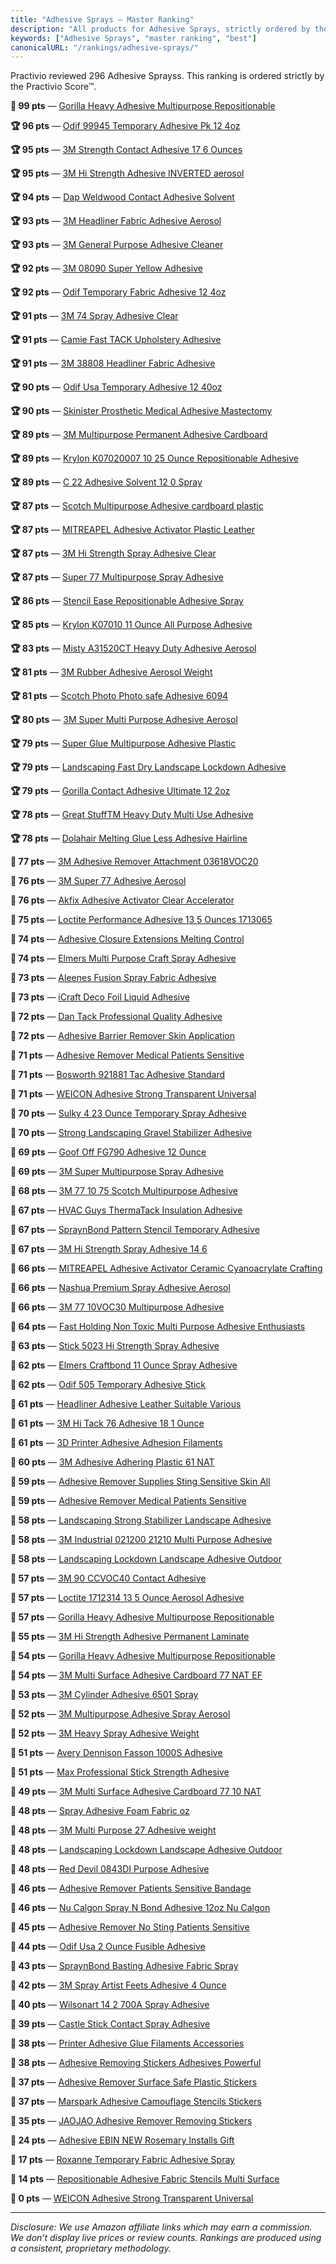 ```yaml
---
title: "Adhesive Sprays — Master Ranking"
description: "All products for Adhesive Sprays, strictly ordered by the Practivio Score™."
keywords: ["Adhesive Sprays", "master ranking", "best"]
canonicalURL: "/rankings/adhesive-sprays/"
---
```


Practivio reviewed 296 Adhesive Sprayss. This ranking is ordered strictly by the Practivio Score™.

**💎 99 pts** — [Gorilla Heavy Adhesive Multipurpose Repositionable](/products/gorilla-heavy-adhesive-multipurpose-repositionable-B0B191V6VJ/)

**🏆 96 pts** — [Odif 99945 Temporary Adhesive Pk 12 4oz](/products/odif-99945-temporary-adhesive-pk-12-4oz-B07NJYSZS5/)

**🏆 95 pts** — [3M Strength Contact Adhesive 17 6 Ounces](/products/3m-strength-contact-adhesive-17-6-ounces-B0002BBV2S/)

**🏆 95 pts** — [3M Hi Strength Adhesive INVERTED aerosol](/products/3m-hi-strength-adhesive-inverted-aerosol-B004M8SHWY/)

**🏆 94 pts** — [Dap Weldwood Contact Adhesive Solvent](/products/dap-weldwood-contact-adhesive-solvent-B004IH3HAQ/)

**🏆 93 pts** — [3M Headliner Fabric Adhesive Aerosol](/products/3m-headliner-fabric-adhesive-aerosol-B0C3WBNQG7/)

**🏆 93 pts** — [3M General Purpose Adhesive Cleaner](/products/3m-general-purpose-adhesive-cleaner-B0002NUO6K/)

**🏆 92 pts** — [3M 08090 Super Yellow Adhesive](/products/3m-08090-super-yellow-adhesive-B0002JMPRK/)

**🏆 92 pts** — [Odif Temporary Fabric Adhesive 12 4oz](/products/odif-temporary-fabric-adhesive-12-4oz-B01N7TNT87/)

**🏆 91 pts** — [3M 74 Spray Adhesive Clear](/products/3m-74-spray-adhesive-clear-B000WSH5EO/)

**🏆 91 pts** — [Camie Fast TACK Upholstery Adhesive](/products/camie-fast-tack-upholstery-adhesive-B08X8GBY6Q/)

**🏆 91 pts** — [3M 38808 Headliner Fabric Adhesive](/products/3m-38808-headliner-fabric-adhesive-B004MEBENM/)

**🏆 90 pts** — [Odif Usa Temporary Adhesive 12 40oz](/products/odif-usa-temporary-adhesive-12-40oz-B0018N73C6/)

**🏆 90 pts** — [Skinister Prosthetic Medical Adhesive Mastectomy](/products/skinister-prosthetic-medical-adhesive-mastectomy-B0B3SCYRG7/)

**🏆 89 pts** — [3M Multipurpose Permanent Adhesive Cardboard](/products/3m-multipurpose-permanent-adhesive-cardboard-B0000AZ735/)

**🏆 89 pts** — [Krylon K07020007 10 25 Ounce Repositionable Adhesive](/products/krylon-k07020007-10-25-ounce-repositionable-adhesive-B000A8AYO4/)

**🏆 89 pts** — [C 22 Adhesive Solvent 12 0 Spray](/products/c-22-adhesive-solvent-12-0-spray-B001JKI8SQ/)

**🏆 87 pts** — [Scotch Multipurpose Adhesive cardboard plastic](/products/scotch-multipurpose-adhesive-cardboard-plastic-B00114RCP0/)

**🏆 87 pts** — [MITREAPEL Adhesive Activator Plastic Leather](/products/mitreapel-adhesive-activator-plastic-leather-B07Y6LTNDW/)

**🏆 87 pts** — [3M Hi Strength Spray Adhesive Clear](/products/3m-hi-strength-spray-adhesive-clear-B0065DIK30/)

**🏆 87 pts** — [Super 77 Multipurpose Spray Adhesive](/products/super-77-multipurpose-spray-adhesive-B08ZFMYCBM/)

**🏆 86 pts** — [Stencil Ease Repositionable Adhesive Spray](/products/stencil-ease-repositionable-adhesive-spray-B008FP2RBM/)

**🏆 85 pts** — [Krylon K07010 11 Ounce All Purpose Adhesive](/products/krylon-k07010-11-ounce-all-purpose-adhesive-B000GLG7I2/)

**🏆 83 pts** — [Misty A31520CT Heavy Duty Adhesive Aerosol](/products/misty-a31520ct-heavy-duty-adhesive-aerosol-B0042VIKGO/)

**🏆 81 pts** — [3M Rubber Adhesive Aerosol Weight](/products/3m-rubber-adhesive-aerosol-weight-B000WS9N2G/)

**🏆 81 pts** — [Scotch Photo Photo safe Adhesive 6094](/products/scotch-photo-photo-safe-adhesive-6094-B0009GXMJG/)

**🏆 80 pts** — [3M Super Multi Purpose Adhesive Aerosol](/products/3m-super-multi-purpose-adhesive-aerosol-B0043BKMV4/)

**🏆 79 pts** — [Super Glue Multipurpose Adhesive Plastic](/products/super-glue-multipurpose-adhesive-plastic-B01DAEMBI6/)

**🏆 79 pts** — [Landscaping Fast Dry Landscape Lockdown Adhesive](/products/landscaping-fast-dry-landscape-lockdown-adhesive-B0F1TLVJPB/)

**🏆 79 pts** — [Gorilla Contact Adhesive Ultimate 12 2oz](/products/gorilla-contact-adhesive-ultimate-12-2oz-B0BLY1P9RV/)

**🏆 78 pts** — [Great StuffTM Heavy Duty Multi Use Adhesive](/products/great-stufftm-heavy-duty-multi-use-adhesive-B0CF3GZ9LW/)

**🏆 78 pts** — [Dolahair Melting Glue Less Adhesive Hairline](/products/dolahair-melting-glue-less-adhesive-hairline-B0C6MC3SW9/)

**🛒 77 pts** — [3M Adhesive Remover Attachment 03618VOC20](/products/3m-adhesive-remover-attachment-03618voc20-B0CQZ5HY26/)

**🛒 76 pts** — [3M Super 77 Adhesive Aerosol](/products/3m-super-77-adhesive-aerosol-B0134QBAKU/)

**🛒 76 pts** — [Akfix Adhesive Activator Clear Accelerator](/products/akfix-adhesive-activator-clear-accelerator-B01BY6DOEW/)

**🛒 75 pts** — [Loctite Performance Adhesive 13 5 Ounces 1713065](/products/loctite-performance-adhesive-13-5-ounces-1713065-B00CB3BROC/)

**🛒 74 pts** — [Adhesive Closure Extensions Melting Control](/products/adhesive-closure-extensions-melting-control-B0CCJ94VSS/)

**🛒 74 pts** — [Elmers Multi Purpose Craft Spray Adhesive](/products/elmers-multi-purpose-craft-spray-adhesive-B0032JUJJ8/)

**🛒 73 pts** — [Aleenes Fusion Spray Fabric Adhesive](/products/aleenes-fusion-spray-fabric-adhesive-B089D4PDLT/)

**🛒 73 pts** — [iCraft Deco Foil Liquid Adhesive](/products/icraft-deco-foil-liquid-adhesive-B00SW6KEV4/)

**🛒 72 pts** — [Dan Tack Professional Quality Adhesive](/products/dan-tack-professional-quality-adhesive-B00GU11PJI/)

**🛒 72 pts** — [Adhesive Barrier Remover Skin Application](/products/adhesive-barrier-remover-skin-application-B0C6965TFB/)

**🛒 71 pts** — [Adhesive Remover Medical Patients Sensitive](/products/adhesive-remover-medical-patients-sensitive-B0DZ6PQVYX/)

**🛒 71 pts** — [Bosworth 921881 Tac Adhesive Standard](/products/bosworth-921881-tac-adhesive-standard-B00J9PND9C/)

**🛒 71 pts** — [WEICON Adhesive Strong Transparent Universal](/products/weicon-adhesive-strong-transparent-universal-B0C9NPVTVJ/)

**🛒 70 pts** — [Sulky 4 23 Ounce Temporary Spray Adhesive](/products/sulky-4-23-ounce-temporary-spray-adhesive-B000YYZSDG/)

**🛒 70 pts** — [Strong Landscaping Gravel Stabilizer Adhesive](/products/strong-landscaping-gravel-stabilizer-adhesive-B0F8NYMGFD/)

**🛒 69 pts** — [Goof Off FG790 Adhesive 12 Ounce](/products/goof-off-fg790-adhesive-12-ounce-B00R7UJNRM/)

**🛒 69 pts** — [3M Super Multipurpose Spray Adhesive](/products/3m-super-multipurpose-spray-adhesive-B009A5AFHE/)

**🛒 68 pts** — [3M 77 10 75 Scotch Multipurpose Adhesive](/products/3m-77-10-75-scotch-multipurpose-adhesive-B07VFL72HL/)

**🛒 67 pts** — [HVAC Guys ThermaTack Insulation Adhesive](/products/hvac-guys-thermatack-insulation-adhesive-B0DYQDL5YH/)

**🛒 67 pts** — [SpraynBond Pattern Stencil Temporary Adhesive](/products/spraynbond-pattern-stencil-temporary-adhesive-B08DL6F2TR/)

**🛒 67 pts** — [3M Hi Strength Spray Adhesive 14 6](/products/3m-hi-strength-spray-adhesive-14-6-B08ZDWMTSR/)

**🛒 66 pts** — [MITREAPEL Adhesive Activator Ceramic Cyanoacrylate Crafting](/products/mitreapel-adhesive-activator-ceramic-cyanoacrylate-crafting-B08737VZ76/)

**🛒 66 pts** — [Nashua Premium Spray Adhesive Aerosol](/products/nashua-premium-spray-adhesive-aerosol-B00827FI6Y/)

**🛒 66 pts** — [3M 77 10VOC30 Multipurpose Adhesive](/products/3m-77-10voc30-multipurpose-adhesive-B0719T2T7Z/)

**🛒 64 pts** — [Fast Holding Non Toxic Multi Purpose Adhesive Enthusiasts](/products/fast-holding-non-toxic-multi-purpose-adhesive-enthusiasts-B0CR1WR6B7/)

**🛒 63 pts** — [Stick 5023 Hi Strength Spray Adhesive](/products/stick-5023-hi-strength-spray-adhesive-B0030MEJFC/)

**🛒 62 pts** — [Elmers Craftbond 11 Ounce Spray Adhesive](/products/elmers-craftbond-11-ounce-spray-adhesive-B00178QR1K/)

**🛒 62 pts** — [Odif 505 Temporary Adhesive Stick](/products/odif-505-temporary-adhesive-stick-B0CXR1SX39/)

**🛒 61 pts** — [Headliner Adhesive Leather Suitable Various](/products/headliner-adhesive-leather-suitable-various-B0DKXNDMB6/)

**🛒 61 pts** — [3M Hi Tack 76 Adhesive 18 1 Ounce](/products/3m-hi-tack-76-adhesive-18-1-ounce-B000LDIL3Y/)

**🛒 61 pts** — [3D Printer Adhesive Adhesion Filaments](/products/3d-printer-adhesive-adhesion-filaments-B0F9PJW3QZ/)

**🛒 60 pts** — [3M Adhesive Adhering Plastic 61 NAT](/products/3m-adhesive-adhering-plastic-61-nat-B0DW5NXMQR/)

**🚫 59 pts** — [Adhesive Remover Supplies Sting Sensitive Skin All](/products/adhesive-remover-supplies-sting-sensitive-skin-all-B0F6NCC1KZ/)

**🚫 59 pts** — [Adhesive Remover Medical Patients Sensitive](/products/adhesive-remover-medical-patients-sensitive-B0D9B6X7HZ/)

**🚫 58 pts** — [Landscaping Strong Stabilizer Landscape Adhesive](/products/landscaping-strong-stabilizer-landscape-adhesive-B0F99NGQH1/)

**🚫 58 pts** — [3M Industrial 021200 21210 Multi Purpose Adhesive](/products/3m-industrial-021200-21210-multi-purpose-adhesive-B01LZQVQM8/)

**🚫 58 pts** — [Landscaping Lockdown Landscape Adhesive Outdoor](/products/landscaping-lockdown-landscape-adhesive-outdoor-B0DSJ682G3/)

**🚫 57 pts** — [3M 90 CCVOC40 Contact Adhesive](/products/3m-90-ccvoc40-contact-adhesive-B07D6WPP78/)

**🚫 57 pts** — [Loctite 1712314 13 5 Ounce Aerosol Adhesive](/products/loctite-1712314-13-5-ounce-aerosol-adhesive-B003VWJ5GO/)

**🚫 57 pts** — [Gorilla Heavy Adhesive Multipurpose Repositionable](/products/gorilla-heavy-adhesive-multipurpose-repositionable-B0859P4FNX/)

**🚫 55 pts** — [3M Hi Strength Adhesive Permanent Laminate](/products/3m-hi-strength-adhesive-permanent-laminate-B0DC7NSX3D/)

**🚫 54 pts** — [Gorilla Heavy Adhesive Multipurpose Repositionable](/products/gorilla-heavy-adhesive-multipurpose-repositionable-B07GQ1G8JG/)

**🚫 54 pts** — [3M Multi Surface Adhesive Cardboard 77 NAT EF](/products/3m-multi-surface-adhesive-cardboard-77-nat-ef-B0F2J9P8BD/)

**🚫 53 pts** — [3M Cylinder Adhesive 6501 Spray](/products/3m-cylinder-adhesive-6501-spray-B00745XHWW/)

**🚫 52 pts** — [3M Multipurpose Adhesive Spray Aerosol](/products/3m-multipurpose-adhesive-spray-aerosol-B004E3G7B0/)

**🚫 52 pts** — [3M Heavy Spray Adhesive Weight](/products/3m-heavy-spray-adhesive-weight-B0048KHKAG/)

**🚫 51 pts** — [Avery Dennison Fasson 1000S Adhesive](/products/avery-dennison-fasson-1000s-adhesive-B00HRWVRQA/)

**🚫 51 pts** — [Max Professional Stick Strength Adhesive](/products/max-professional-stick-strength-adhesive-B006247MOU/)

**🚫 49 pts** — [3M Multi Surface Adhesive Cardboard 77 10 NAT](/products/3m-multi-surface-adhesive-cardboard-77-10-nat-B0DVMCMQX8/)

**🚫 48 pts** — [Spray Adhesive Foam Fabric oz](/products/spray-adhesive-foam-fabric-oz-B08H3HN3WQ/)

**🚫 48 pts** — [3M Multi Purpose 27 Adhesive weight](/products/3m-multi-purpose-27-adhesive-weight-B003WZTMNG/)

**🚫 48 pts** — [Landscaping Lockdown Landscape Adhesive Outdoor](/products/landscaping-lockdown-landscape-adhesive-outdoor-B0DX78S4HG/)

**🚫 48 pts** — [Red Devil 0843DI Purpose Adhesive](/products/red-devil-0843di-purpose-adhesive-B07B6SBSFX/)

**🚫 46 pts** — [Adhesive Remover Patients Sensitive Bandage](/products/adhesive-remover-patients-sensitive-bandage-B0D7Q43SCT/)

**🚫 46 pts** — [Nu Calgon Spray N Bond Adhesive 12oz Nu Calgon](/products/nu-calgon-spray-n-bond-adhesive-12oz-nu-calgon-B0195UJ1I2/)

**🚫 45 pts** — [Adhesive Remover No Sting Patients Sensitive](/products/adhesive-remover-no-sting-patients-sensitive-B0CYPQYSSN/)

**🚫 44 pts** — [Odif Usa 2 Ounce Fusible Adhesive](/products/odif-usa-2-ounce-fusible-adhesive-B001685PXC/)

**🚫 43 pts** — [SpraynBond Basting Adhesive Fabric Spray](/products/spraynbond-basting-adhesive-fabric-spray-B0F8C3KK2J/)

**🚫 42 pts** — [3M Spray Artist Feets Adhesive 4 Ounce](/products/3m-spray-artist-feets-adhesive-4-ounce-B000A88LI0/)

**🚫 40 pts** — [Wilsonart 14 2 700A Spray Adhesive](/products/wilsonart-14-2-700a-spray-adhesive-B00FQ5BC5G/)

**🚫 39 pts** — [Castle Stick Contact Spray Adhesive](/products/castle-stick-contact-spray-adhesive-B01KIMD1SC/)

**🚫 38 pts** — [Printer Adhesive Glue Filaments Accessories](/products/printer-adhesive-glue-filaments-accessories-B0FBRPQ8WF/)

**🚫 38 pts** — [Adhesive Removing Stickers Adhesives Powerful](/products/adhesive-removing-stickers-adhesives-powerful-B0F8QC9MWG/)

**🚫 37 pts** — [Adhesive Remover Surface Safe Plastic Stickers](/products/adhesive-remover-surface-safe-plastic-stickers-B0FC2SMXFX/)

**🚫 37 pts** — [Marspark Adhesive Camouflage Stencils Stickers](/products/marspark-adhesive-camouflage-stencils-stickers-B0FC2SD1DP/)

**🚫 35 pts** — [JAOJAO Adhesive Remover Removing Stickers](/products/jaojao-adhesive-remover-removing-stickers-B0F4R23B44/)

**🚫 24 pts** — [Adhesive EBIN NEW Rosemary Installs Gift](/products/adhesive-ebin-new-rosemary-installs-gift-B0F96W5DMT/)

**🚫 17 pts** — [Roxanne Temporary Fabric Adhesive Spray](/products/roxanne-temporary-fabric-adhesive-spray-B0DM3VH76Q/)

**🚫 14 pts** — [Repositionable Adhesive Fabric Stencils Multi Surface](/products/repositionable-adhesive-fabric-stencils-multi-surface-B0D1DRPS9P/)

**🚫 0 pts** — [WEICON Adhesive Strong Transparent Universal](/products/weicon-adhesive-strong-transparent-universal-B0BSFZLZBC/)

---
_Disclosure: We use Amazon affiliate links which may earn a commission. We don’t display live prices or review counts. Rankings are produced using a consistent, proprietary methodology._
